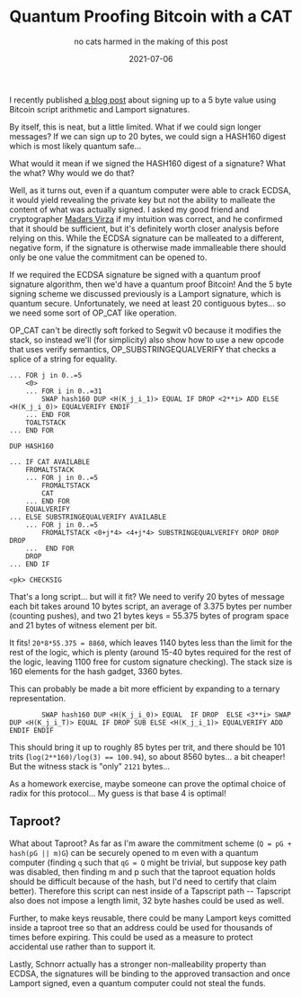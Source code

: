 ﻿---
comments: True
disqusId: 3d15c3e24acd5794eec1f2637d1a842936617b23 
layout: post
title: Quantum Proofing Bitcoin with a CAT
subtitle: no cats harmed in the making of this post
date: 2021-07-06
---

I recently published [a blog
post](https://rubin.io/blog/2021/07/02/signing-5-bytes/) about signing up to a
5 byte value using Bitcoin script arithmetic and Lamport signatures.

By itself, this is neat, but a little limited. What if we could sign longer
messages? If we can sign up to 20 bytes, we could sign a HASH160 digest which
is most likely quantum safe...

What would it mean if we signed the HASH160 digest of a signature? What the
what? Why would we do that?

Well, as it turns out, even if a quantum computer were able to crack ECDSA, it
would yield revealing the private key but not the ability to malleate the
content of what was actually signed.  I asked my good friend and cryptographer
[Madars Virza](https://madars.org/) if my intuition was correct, and he
confirmed that it should be sufficient, but it's definitely worth closer
analysis before relying on this. While the ECDSA signature can be malleated to a
different, negative form, if the signature is otherwise made immalleable there
should only be one value the commitment can be opened to.

If we required the ECDSA signature be signed with a quantum proof signature
algorithm, then we'd have a quantum proof Bitcoin! And the 5 byte signing scheme
we discussed previously is a Lamport signature, which is quantum secure.
Unfortunately, we need at least 20 contiguous bytes... so we need some sort of
OP\_CAT like operation.

OP\_CAT can't be directly soft forked to Segwit v0 because it modifies the
stack, so instead we'll (for simplicity) also show how to use a new opcode that
uses verify semantics, OP\_SUBSTRINGEQUALVERIFY that checks a splice of a string
for equality.

```
... FOR j in 0..=5
    <0>
    ... FOR i in 0..=31
        SWAP hash160 DUP <H(K_j_i_1)> EQUAL IF DROP <2**i> ADD ELSE <H(K_j_i_0)> EQUALVERIFY ENDIF
    ... END FOR
    TOALTSTACK
... END FOR

DUP HASH160

... IF CAT AVAILABLE
    FROMALTSTACK
    ... FOR j in 0..=5
        FROMALTSTACK
        CAT
    ... END FOR
    EQUALVERIFY
... ELSE SUBSTRINGEQUALVERIFY AVAILABLE
    ... FOR j in 0..=5
        FROMALTSTACK <0+j*4> <4+j*4> SUBSTRINGEQUALVERIFY DROP DROP DROP
    ...  END FOR
    DROP
... END IF

<pk> CHECKSIG
```

That's a long script... but will it fit? We need to verify 20 bytes of message
each bit takes around 10 bytes script, an average of 3.375 bytes per number
(counting pushes), and two 21 bytes keys = 55.375 bytes of program space and 21
bytes of witness element per bit.

It fits! `20*8*55.375 = 8860`, which leaves 1140 bytes less than the limit for
the rest of the logic, which is plenty (around 15-40 bytes required for the rest
of the logic, leaving 1100 free for custom signature checking). The stack size
is 160 elements for the hash gadget, 3360 bytes.

This can probably be made a bit more efficient by expanding to a ternary
representation.

```
        SWAP hash160 DUP <H(K_j_i_0)> EQUAL  IF DROP  ELSE <3**i> SWAP DUP <H(K_j_i_T)> EQUAL IF DROP SUB ELSE <H(K_j_i_1)> EQUALVERIFY ADD  ENDIF ENDIF
```

This should bring it up to roughly 85 bytes per trit, and there should be 101
trits (`log(2**160)/log(3) == 100.94`), so about 8560 bytes... a bit cheaper!
But the witness stack is "only" `2121` bytes...

As a homework exercise, maybe someone can prove the optimal choice of radix for
this protocol... My guess is that base 4 is optimal!

## Taproot?

What about Taproot? As far as I'm aware the commitment scheme (`Q = pG + hash(pG
|| m)G`) can be securely opened to m even with a quantum computer (finding `q`
such that `qG = Q` might be trivial, but suppose key path was disabled, then
finding m and p such that the taproot equation holds should be difficult because
of the hash, but I'd need to certify that claim better).  Therefore this
script can nest inside of a Tapscript path -- Tapscript also does not impose a
length limit, 32 byte hashes could be used as well.

Further, to make keys reusable, there could be many Lamport keys comitted inside
a taproot tree so that an address could be used for thousands of times before
expiring. This could be used as a measure to protect accidental use rather than
to support it.

Lastly, Schnorr actually has a stronger non-malleability property than ECDSA,
the signatures will be binding to the approved transaction and once Lamport
signed, even a quantum computer could not steal the funds.





